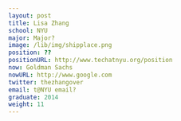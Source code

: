 ```yaml
---
layout: post
title: Lisa Zhang
school: NYU
major: Major?
image: /lib/img/shipplace.png
position: ??
positionURL: http://www.techatnyu.org/position
now: Goldman Sachs
nowURL: http://www.google.com
twitter: thezhangover
email: t@NYU email?
graduate: 2014
weight: 11
---
```

